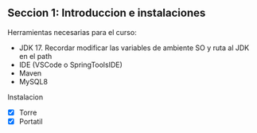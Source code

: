 ## Seccion 1: Introduccion e instalaciones
Herramientas necesarias para el curso:

- JDK 17. Recordar modificar las variables de ambiente SO y ruta al JDK en el path
- IDE (VSCode o SpringToolsIDE)
- Maven
- MySQL8

Instalacion 
- [x] Torre
- [x] Portatil